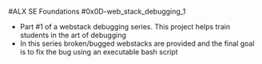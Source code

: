 #ALX SE Foundations #0x0D-web_stack_debugging_1

- Part #1 of a webstack debugging series. This project helps train students in the art of debugging
- In this series broken/bugged webstacks are provided and the final goal is to fix the bug using an executable bash script
